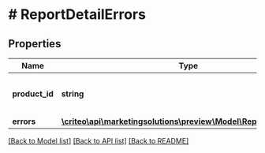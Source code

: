 # # ReportDetailErrors

## Properties

Name | Type | Description | Notes
------------ | ------------- | ------------- | -------------
**product_id** | **string** | The product ID in lowercase |
**errors** | [**\criteo\api\marketingsolutions\preview\Model\ReportDetailError[]**](ReportDetailError.md) |  |

[[Back to Model list]](../../README.md#models) [[Back to API list]](../../README.md#endpoints) [[Back to README]](../../README.md)
